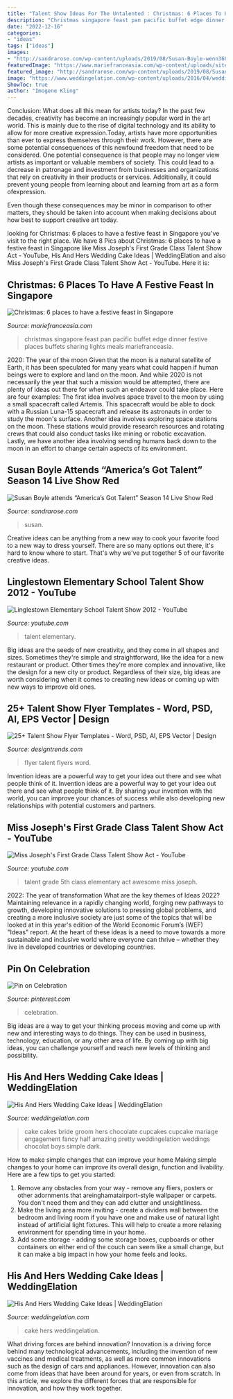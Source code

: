 ```yaml
---
title: "Talent Show Ideas For The Untalented : Christmas: 6 Places To Have A Festive Feast In Singapore"
description: "Christmas singapore feast pan pacific buffet edge dinner festive places buffets sharing lights meals mariefranceasia"
date: "2022-12-16"
categories:
- "ideas"
tags: ["ideas"]
images:
- "http://sandrarose.com/wp-content/uploads/2019/08/Susan-Boyle-wenn36876636-768x1152.jpg"
featuredImage: "https://www.mariefranceasia.com/wp-content/uploads/sites/7/2014/12/1-Pan-Pacific-Edge-Festive-Buffet.jpg"
featured_image: "http://sandrarose.com/wp-content/uploads/2019/08/Susan-Boyle-wenn36876636-768x1152.jpg"
image: "https://www.weddingelation.com/wp-content/uploads/2016/04/wedding-cake-ideas-e1461938143364.jpg"
ShowToc: true
author: "Imogene Kling"
---
```



Conclusion: What does all this mean for artists today?
In the past few decades, creativity has become an increasingly popular word in the art world. This is mainly due to the rise of digital technology and its ability to allow for more creative expression.Today, artists have more opportunities than ever to express themselves through their work. However, there are some potential consequences of this newfound freedom that need to be considered.
One potential consequence is that people may no longer view artists as important or valuable members of society. This could lead to a decrease in patronage and investment from businesses and organizations that rely on creativity in their products or services. Additionally, it could prevent young people from learning about and learning from art as a form ofexpression.

Even though these consequences may be minor in comparison to other matters, they should be taken into account when making decisions about how best to support creative art today.

	

		
looking for Christmas: 6 places to have a festive feast in Singapore you've visit to the right place. We have 8 Pics about Christmas: 6 places to have a festive feast in Singapore like Miss Joseph&#039;s First Grade Class Talent Show Act - YouTube, His And Hers Wedding Cake Ideas | WeddingElation and also Miss Joseph&#039;s First Grade Class Talent Show Act - YouTube. Here it is:
		
    
## Christmas: 6 Places To Have A Festive Feast In Singapore

<img loading=lazy src="https://www.mariefranceasia.com/wp-content/uploads/sites/7/2014/12/1-Pan-Pacific-Edge-Festive-Buffet.jpg" onerror="this.onerror=null;this.src='https://tse2.mm.bing.net/th?id=OIP.ITBIBDnkqVjmOSj0AOS9UwHaE8&amp;pid=15.1';" alt="Christmas: 6 places to have a festive feast in Singapore">

_Source: mariefranceasia.com_

>christmas singapore feast pan pacific buffet edge dinner festive places buffets sharing lights meals mariefranceasia. 

	

2020: The year of the moon
Given that the moon is a natural satellite of Earth, it has been speculated for many years what could happen if human beings were to explore and land on the moon. And while 2020 is not necessarily the year that such a mission would be attempted, there are plenty of ideas out there for when such an endeavor could take place. Here are four examples: 
The first idea involves space travel to the moon by using a small spacecraft called Artemis. This spacecraft would be able to dock with a Russian Luna-15 spacecraft and release its astronauts in order to study the moon's surface. 
Another idea involves exploring space stations on the moon. These stations would provide research resources and rotating crews that could also conduct tasks like mining or robotic excavation. 
Lastly, we have another idea involving sending humans back down to the moon in an effort to change certain aspects of its environment.

    
## Susan Boyle Attends “America’s Got Talent” Season 14 Live Show Red

<img loading=lazy src="http://sandrarose.com/wp-content/uploads/2019/08/Susan-Boyle-wenn36876636-768x1152.jpg" onerror="this.onerror=null;this.src='https://tse1.mm.bing.net/th?id=OIP.fLZNKTjmPSJJzCLcXnCs0QHaLH&amp;pid=15.1';" alt="Susan Boyle attends “America’s Got Talent” Season 14 Live Show Red">

_Source: sandrarose.com_

>susan. 

	

Creative ideas can be anything from a new way to cook your favorite food to a new way to dress yourself. There are so many options out there, it's hard to know where to start. That's why we've put together 5 of our favorite creative ideas.

    
## Linglestown Elementary School Talent Show 2012 - YouTube

<img loading=lazy src="https://i.ytimg.com/vi/e_jARQLdKdc/maxresdefault.jpg" onerror="this.onerror=null;this.src='https://tse2.mm.bing.net/th?id=OIP.nvPboA-eeqmFHkayCNZyjQHaEK&amp;pid=15.1';" alt="Linglestown Elementary School Talent Show 2012 - YouTube">

_Source: youtube.com_

>talent elementary. 

	

Big ideas are the seeds of new creativity, and they come in all shapes and sizes. Sometimes they're simple and straightforward, like the idea for a new restaurant or product. Other times they're more complex and innovative, like the design for a new city or product. Regardless of their size, big ideas are worth considering when it comes to creating new ideas or coming up with new ways to improve old ones.

    
## 25+ Talent Show Flyer Templates - Word, PSD, AI, EPS Vector | Design

<img loading=lazy src="https://images.designtrends.com/wp-content/uploads/2016/08/23164610/Talent-Show-party-flyer.jpg" onerror="this.onerror=null;this.src='https://tse4.mm.bing.net/th?id=OIP.Io5ueUDi7h2Yv1FEc9JdWwHaL9&amp;pid=15.1';" alt="25+ Talent Show Flyer Templates - Word, PSD, AI, EPS Vector | Design">

_Source: designtrends.com_

>flyer talent flyers word. 

	

Invention ideas are a powerful way to get your idea out there and see what people think of it.
Invention ideas are a powerful way to get your idea out there and see what people think of it. By sharing your invention with the world, you can improve your chances of success while also developing new relationships with potential customers and partners.

    
## Miss Joseph&#039;s First Grade Class Talent Show Act - YouTube

<img loading=lazy src="https://i.ytimg.com/vi/Qh_AiU6MQ_o/maxresdefault.jpg" onerror="this.onerror=null;this.src='https://tse1.mm.bing.net/th?id=OIP.RrlYrEXil7WS0PTPVuLMkAHaEK&amp;pid=15.1';" alt="Miss Joseph&#039;s First Grade Class Talent Show Act - YouTube">

_Source: youtube.com_

>talent grade 5th class elementary act awesome miss joseph. 

	

2022: The year of transformation
What are the key themes of Ideas 2022? Maintaining relevance in a rapidly changing world, forging new pathways to growth, developing innovative solutions to pressing global problems, and creating a more inclusive society are just some of the topics that will be looked at in this year's edition of the World Economic Forum’s (WEF) "Ideas" report. At the heart of these ideas is a need to move towards a more sustainable and inclusive world where everyone can thrive – whether they live in developed countries or developing countries.

    
## Pin On Celebration

<img loading=lazy src="https://i.pinimg.com/736x/cd/c3/bc/cdc3bc9e353a9ff3345d99dcb38cab9e.jpg" onerror="this.onerror=null;this.src='https://tse2.mm.bing.net/th?id=OIP.CTFGSvNt0VHgymhD5i5C8AHaDt&amp;pid=15.1';" alt="Pin on Celebration">

_Source: pinterest.com_

>celebration. 

	

Big ideas are a way to get your thinking process moving and come up with new and interesting ways to do things. They can be used in business, technology, education, or any other area of life. By coming up with big ideas, you can challenge yourself and reach new levels of thinking and possibility.

    
## His And Hers Wedding Cake Ideas | WeddingElation

<img loading=lazy src="https://www.weddingelation.com/wp-content/uploads/2016/04/wedding-cake-ideas-e1461938143364.jpg" onerror="this.onerror=null;this.src='https://tse1.mm.bing.net/th?id=OIP.DiJo0ZYRhaAS4nGsl2XU7wHaLH&amp;pid=15.1';" alt="His And Hers Wedding Cake Ideas | WeddingElation">

_Source: weddingelation.com_

>cake cakes bride groom hers chocolate cupcakes cupcake mariage engagement fancy half amazing pretty weddingelation weddings chocolat boys simple dark. 

	

How to make simple changes that can improve your home
Making simple changes to your home can improve its overall design, function and livability. Here are a few tips to get you started: 
1. Remove any obstacles from your way - remove any fliers, posters or other adornments that areinghamatairport-style wallpaper or carpets. You don't need them and they can add clutter and unsightliness. 
2. Make the living area more inviting - create a dividers wall between the bedroom and living room if you have one and make use of natural light instead of artificial light fixtures. This will help to create a more relaxing environment for spending time in your home. 
3. Add some storage - adding some storage boxes, cupboards or other containers on either end of the couch can seem like a small change, but it can make a big impact in how your home feels and looks.

    
## His And Hers Wedding Cake Ideas | WeddingElation

<img loading=lazy src="https://www.weddingelation.com/wp-content/uploads/2016/04/his-hers-vanilla-chocolate-cake.jpeg" onerror="this.onerror=null;this.src='https://tse2.mm.bing.net/th?id=OIP.ssaXHLFr03bs4lq0gJrLkQHaMv&amp;pid=15.1';" alt="His And Hers Wedding Cake Ideas | WeddingElation">

_Source: weddingelation.com_

>cake hers weddingelation. 

	

What driving forces are behind innovation?
Innovation is a driving force behind many technological advancements, including the invention of new vaccines and medical treatments, as well as more common innovations such as the design of cars and appliances. However, innovation can also come from ideas that have been around for years, or even from scratch. In this article, we explore the different forces that are responsible for innovation, and how they work together.

